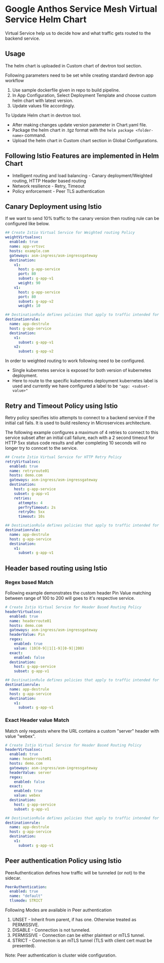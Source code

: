 # Google Anthos Service Mesh Virtual Service Helm Chart

Virtual Service help us to decide how and what traffic gets routed to the backend service.

## Usage

The helm chart is uploaded in Custom chart of devtron tool section.

Following parameters need to be set while creating standard devtron app workflow
1. Use sample dockerfile given in repo to build pipeline.
2. In App Configuration, Select Deployment Template and choose custom helm chart with latest version.
3. Update values file accordingly.

To Update Helm chart in devtron tool.

* After making changes update version parameter in Chart.yaml file.
* Package the helm chart in .tgz format with the ```helm package <folder-name>``` command.
* Upload the helm chart in Custom chart section in Global Configurations.

## Following Istio Features are implemented in Helm Chart

* Intelligent routing and load balancing - Canary deployment/Weighted routing, HTTP Header based routing
* Network resilience - Retry, Timeout
* Policy enforcement - Peer TLS authentication

## Canary Deployment using Istio

If we want to send 10% traffic to the canary version then routing rule can be configured like below.

```yaml
## Create Istio Virtual Service for Weighted routing Policy
weightVirtualsvc:
  enabled: true
  name: app-vrtsvc
  hosts: example.com
  gateways: asm-ingress/asm-ingressgateway
  destination:
    v1:
      host: g-app-service
      port: 80
      subset: g-app-v1
      weight: 90
    v1:
      host: g-app-service
      port: 80
      subset: g-app-v2
      weight: 10

## DestinationRule defines policies that apply to traffic intended for a service after routing has occurred.
destinationrule:
  name: app-destrule
  host: g-app-service
  destination:
    v1:
      subset: g-app-v1
    v2:
      subset: g-app-v2
```

In order to weighted routing to work following need to be configured.

* Single kubernetes service is exposed for both version of kubernetes deployment.
* Here to route to the specific kubernetes deployment kubernetes label is used and currently we have configured a label to be ```"app: <subset-value>"```

## Retry and Timeout Policy using Istio

Retry policy specifies istio attempts to connect to a backend service if the initial call fails.
It is used to build resilency in Microservices architecture.

The following example configures a maximum of 4 retries to connect to this service subset after an initial call failure, each with a 2 second timeout for HTTP 5xx status code results and after completing 10 seconds will no longer try to conncet to the service.

```yaml
## Create Istio Virtual Service for HTTP Retry Policy
retryVirtualsvc:
  enabled: true
  name: retryroute01
  hosts: demo.com
  gateways: asm-ingress/asm-ingressgateway
  destination:
    host: g-app-service
    subset: g-app-v1
    retries:
      attempts: 4
      perTryTimeout: 2s
      retryOn: 5xx
      timeout: 10s

## DestinationRule defines policies that apply to traffic intended for a service after routing has occurred.
destinationrule:
  name: app-destrule
  host: g-app-service
  destination:
    v1:
      subset: g-app-v1
```

## Header based routing using Istio

### Regex based Match

Following example demonstrates the custom header Pin Value matching between range of 100 to 200 will goes to it's respective service.

```yaml
# Create Istio Virtual Service for Header Based Routing Policy
headerVirtualsvc:
  enabled: true
  name: headerroute01
  hosts: demo.com
  gateways: asm-ingress/asm-ingressgateway
  headerValue: Pin
  regex: 
    enabled: true
    value: (10[0-9]|1[1-9][0-9]|200)
  exact:
    enabled: false
  destination:
    host: g-app-service
    subset: g-app-v1

## DestinationRule defines policies that apply to traffic intended for a service after routing has occurred.
destinationrule:
  name: app-destrule
  host: g-app-service
  destination:
    v1:
      subset: g-app-v1
```

### Exact Header value Match

Match only requests where the URL contains a custom "server" header with value "webex".

```yaml
# Create Istio Virtual Service for Header Based Routing Policy
headerVirtualsvc:
  enabled: true
  name: headerroute01
  hosts: demo.com
  gateways: asm-ingress/asm-ingressgateway
  headerValue: server
  regex: 
    enabled: false
  exact:
    enabled: true
    value: webex
  destination:
    host: g-app-service
    subset: g-app-v1

## DestinationRule defines policies that apply to traffic intended for a service after routing has occurred.
destinationrule:
  name: app-destrule
  host: g-app-service
  destination:
    v1:
      subset: g-app-v1
```

## Peer authentication Policy using Istio

PeerAuthentication defines how traffic will be tunneled (or not) to the sidecar.

```yaml
PeerAuthentication:
  enabled: true
  name: "default"
  tlsmode: STRICT
```

Following Modes are available in Peer authentication

1. UNSET - Inherit from parent, if has one. Otherwise treated as PERMISSIVE.
2. DISABLE - Connection is not tunneled.
3. PERMISSIVE - Connection can be either plaintext or mTLS tunnel.
4. STRICT - Connection is an mTLS tunnel (TLS with client cert must be presented).

Note: Peer authentication is cluster wide configuration.
